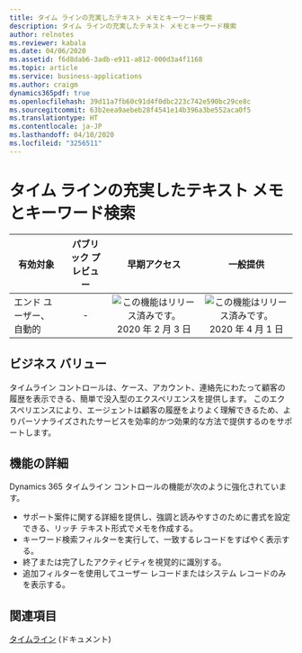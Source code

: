 ```yaml
---
title: タイム ラインの充実したテキスト メモとキーワード検索
description: タイム ラインの充実したテキスト メモとキーワード検索
author: relnotes
ms.reviewer: kabala
ms.date: 04/06/2020
ms.assetid: f6d8dab6-3adb-e911-a812-000d3a4f1168
ms.topic: article
ms.service: business-applications
ms.author: craigm
dynamics365pdf: true
ms.openlocfilehash: 39d11a7fb60c91d4f0dbc223c742e590bc29ce8c
ms.sourcegitcommit: 63b2eea9aebeb28f4541e14b396a3be552aca0f5
ms.translationtype: HT
ms.contentlocale: ja-JP
ms.lasthandoff: 04/10/2020
ms.locfileid: "3256511"
---
```

# <a name="rich-text-notes-and-keyword-search-in-the-timeline"></a>タイム ラインの充実したテキスト メモとキーワード検索


| 有効対象    |  パブリック プレビュー | 早期アクセス | 一般提供 | 
| ---------- | :----------: |:----------: |:----------: |
|エンド ユーザー、自動的|-|![この機能はリリース済みです。](/dynamics365-release-plan/media/green-checkmark.png "この機能はリリース済みです。") 2020 年 2 月 3 日| ![この機能はリリース済みです。](/dynamics365-release-plan/media/green-checkmark.png "この機能はリリース済みです。") 2020 年 4 月 1 日|


## <a name="business-value"></a>ビジネス バリュー
<!-- bv start -->
タイムライン コントロールは、ケース、アカウント、連絡先にわたって顧客の履歴を表示できる、簡単で没入型のエクスペリエンスを提供します。 このエクスペリエンスにより、エージェントは顧客の履歴をよりよく理解できるため、よりパーソナライズされたサービスを効率的かつ効果的な方法で提供するのをサポートします。
<!-- bv end -->



## <a name="feature-details"></a>機能の詳細
<!--feature detail start -->
Dynamics 365 タイムライン コントロールの機能が次のように強化されています。 

- サポート案件に関する詳細を提供し、強調と読みやすさのために書式を設定できる、リッチ テキスト形式でメモを作成する。
- キーワード検索フィルターを実行して、一致するレコードをすばやく表示する。
- 終了または完了したアクティビティを視覚的に識別する。
- 追加フィルターを使用してユーザー レコードまたはシステム レコードのみを表示する。
<!--feature detail end -->










## <a name="see-also"></a>関連項目

<!--docs start-->
[タイムライン](https://docs.microsoft.com/dynamics365/customer-service/customer-service-hub-user-guide-basics#timeline) (ドキュメント)
<!--docs end-->

